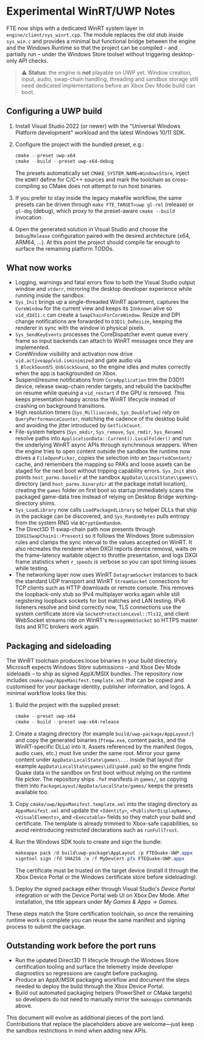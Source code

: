 # Experimental WinRT/UWP Notes

FTE now ships with a dedicated WinRT system layer in
`engine/client/sys_winrt.cpp`.  The module replaces the old stub inside
`sys_win.c` and provides a minimal but functional bridge between the engine and
the Windows Runtime so that the project can be compiled – and partially run –
under the Windows Store toolset without triggering desktop-only API checks.

> ⚠️ **Status:** the engine is **not** playable on UWP yet.  Window creation,
> input, audio, swap-chain handling, threading and sandbox storage still need
> dedicated implementations before an Xbox Dev Mode build can boot.

## Configuring a UWP build

1. Install Visual Studio 2022 (or newer) with the "Universal Windows Platform
   development" workload and the latest Windows 10/11 SDK.
2. Configure the project with the bundled preset, e.g.:

   ```powershell
   cmake --preset uwp-x64
   cmake --build --preset uwp-x64-debug
   ```

   The presets automatically set `CMAKE_SYSTEM_NAME=WindowsStore`, inject the
   `WINRT` define for C/C++ sources and mark the toolchain as cross-compiling so
   CMake does not attempt to run host binaries.
3. If you prefer to stay inside the legacy makefile workflow, the same presets
   can be driven through `make FTE_TARGET=uwp gl-rel` (release) or `gl-dbg`
   (debug), which proxy to the preset-aware `cmake --build` invocation.
4. Open the generated solution in Visual Studio and choose the `Debug`/`Release`
   configuration paired with the desired architecture (x64, ARM64, …).  At this
   point the project should compile far enough to surface the remaining
   platform TODOs.

## What now works

* Logging, warnings and fatal errors flow to both the Visual Studio output
  window and `stderr`, mirroring the desktop developer experience while running
  inside the sandbox.
* `Sys_Init` brings up a single-threaded WinRT apartment, captures the
  `CoreWindow` for the current view and keeps its `IUnknown` alive so
  `vid_d3d11.c` can create a `SwapChainForCoreWindow`.  Resize and DPI change
  notifications are forwarded to `D3D11_DoResize`, keeping the renderer in sync
  with the window in physical pixels.
* `Sys_SendKeyEvents` processes the CoreDispatcher event queue every frame so
  input backends can attach to WinRT messages once they are implemented.
* CoreWindow visibility and activation now drive `vid.activeapp`/`vid.isminimized`
  and gate audio via `S_BlockSound`/`S_UnblockSound`, so the engine idles and
  mutes correctly when the app is backgrounded on Xbox.
* Suspend/resume notifications from `CoreApplication` trim the D3D11 device,
  release swap-chain render targets, and rebuild the backbuffer on resume while
  queuing a `vid_restart` if the GPU is removed.  This keeps presentation happy
  across the WinRT lifecycle instead of crashing on background transitions.
* High resolution timers (`Sys_Milliseconds`, `Sys_DoubleTime`) rely on
  `QueryPerformanceCounter`, matching the cadence of the desktop build and
  avoiding the jitter introduced by `GetTickCount`.
* File-system helpers (`Sys_mkdir`, `Sys_remove`, `Sys_rmdir`, `Sys_Rename`)
  resolve paths into `ApplicationData::Current().LocalFolder()` and run the
  underlying WinRT async APIs through synchronous wrappers.  When the engine
  tries to open content outside the sandbox the runtime now drives a
  `FileOpenPicker`, copies the selection into an `ImportedContent/` cache, and
  remembers the mapping so PAKs and loose assets can be staged for the next
  boot without tripping capability errors.  `Sys_Init` also points
  `host_parms.basedir` at the sandbox `AppData\\LocalState\\games\\`
  directory (and `host_parms.binarydir` at the package install location),
  creating the `games` folder on first boot so startup immediately scans the
  packaged game-data tree instead of relying on Desktop Bridge working-directory
  shims.
* `Sys_LoadLibrary` now calls `LoadPackagedLibrary` so helper DLLs that ship in
  the package can be discovered, and `Sys_RandomBytes` pulls entropy from the
  system RNG via `BCryptGenRandom`.
* The Direct3D 11 swap-chain path now presents through `IDXGISwapChain1::Present1`
  so it follows the Windows Store submission rules and clamps the sync interval
  to the values accepted on WinRT. It also recreates the renderer when DXGI
  reports device removal, waits on the frame-latency waitable object to throttle
  presentation, and logs DXGI frame statistics when `r_speeds` is verbose so you
  can spot timing issues while testing.
* The networking layer now uses WinRT `DatagramSocket` instances to back the
  standard UDP transport and WinRT `StreamSocket` connections for TCP clients
  such as HTTP downloads or remote console. This removes the loopback-only
  stub so IPv4 multiplayer works again while still registering loopback sockets
  for bot matches and LAN testing. IPv6 listeners resolve and bind correctly
  now, TLS connections use the system certificate store via
  `SocketProtectionLevel::Tls12`, and client WebSocket streams ride on
  WinRT's `MessageWebSocket` so HTTPS master lists and RTC brokers work again.

## Packaging and sideloading

The WinRT toolchain produces loose binaries in your build directory. Microsoft
expects Windows Store submissions – and Xbox Dev Mode sideloads – to ship as
signed AppX/MSIX bundles. The repository now includes
`cmake/uwp/AppxManifest.template.xml` that can be copied and customised for your
package identity, publisher information, and logos. A minimal workflow looks
like this:

1. Build the project with the supplied preset:

   ```powershell
   cmake --preset uwp-x64
   cmake --build --preset uwp-x64-release
   ```

2. Create a staging directory (for example `build/uwp-package/AppLayout/`) and
   copy the generated binaries (`fteqw.exe`, content packs, and the
   WinRT-specific DLLs) into it. Assets referenced by the manifest (logos, audio
   cues, etc.) must live under the same root.  Mirror your game content under
   `AppData\LocalState\games\...` inside that layout (for example
   `AppData\LocalState\games\id1\pak0.pak`) so the engine finds Quake data in
   the sandbox on first boot without relying on the runtime file picker.  The
   repository ships `.fmf` manifests in `games/`, so copying them into
   `PackageLayout/AppData/LocalState/games/` keeps the presets available too.

3. Copy `cmake/uwp/AppxManifest.template.xml` into the staging directory as
   `AppxManifest.xml` and update the `<Identity>`, `<PublisherDisplayName>`,
   `<VisualElements>`, and `<Executable>` fields so they match your build and
   certificate.  The template is already trimmed to Xbox-safe capabilities, so
   avoid reintroducing restricted declarations such as `runFullTrust`.

4. Run the Windows SDK tools to create and sign the bundle:

   ```powershell
   makeappx pack /d build\uwp-package\AppLayout /p FTEQuake-UWP.appx
   signtool sign /fd SHA256 /a /f MyDevCert.pfx FTEQuake-UWP.appx
   ```

   The certificate must be trusted on the target device (install it through the
   Xbox Device Portal or the Windows certificate store before sideloading).

5. Deploy the signed package either through Visual Studio's *Device Portal*
   integration or with the Device Portal web UI on Xbox Dev Mode. After
   installation, the title appears under *My Games & Apps → Games*.

These steps match the Store certification toolchain, so once the remaining
runtime work is complete you can reuse the same manifest and signing process to
submit the package.

## Outstanding work before the port runs

* Run the updated Direct3D 11 lifecycle through the Windows Store
  certification tooling and surface the telemetry inside developer diagnostics so
  regressions are caught before packaging.
* Produce an AppX/MSIX packaging workflow and document the steps needed to
  deploy the build through the Xbox Device Portal.
* Build out automated packaging helpers (PowerShell or CMake targets) so
  developers do not need to manually mirror the `makeappx` commands above.

This document will evolve as additional pieces of the port land.  Contributions
that replace the placeholders above are welcome—just keep the sandbox
restrictions in mind when adding new APIs.

